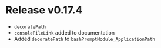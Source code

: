 # Release v0.17.4

- `decoratePath`
- `consoleFileLink` added to documentation
- Added `decoratePath` to `bashPromptModule_ApplicationPath`
